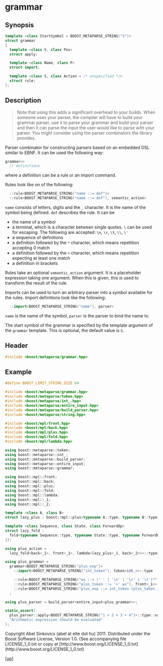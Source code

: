 # grammar

## Synopsis

```cpp
template <class StartSymbol = BOOST_METAPARSE_STRING("S")>
struct grammar
{
  template <class S, class Pos>
  struct apply;

  template <class Name, class P>
  struct import;

  template <class S, class Action = /* unspecified */>
  struct rule;
};
```

## Description

> Note that using this adds a significant overhead to your builds. When someone
> uses your parser, the compiler will have to build your grammar parser, use it
> to parse your grammar and build your parser and then it can parse the input
> the user would like to parse with your parser. You might consider using the
> parser combinators the library provides.

Parser combinator for constructing parsers based on an embedded DSL similar to
EBNF. It can be used the following way:

```cpp
grammar<>
  // definitions
```

where a definition can be a rule or an import command.

Rules look like on of the following:

```cpp
  ::rule<BOOST_METAPARSE_STRING("name ::= def")>
  ::rule<BOOST_METAPARSE_STRING("name ::= def"), semantic_action>
```

`name` consists of letters, digits and the `_` character. It is the name of
the symbol being defined. `def` describes the rule. It can be

 * the name of a symbol
 * a terminal, which is a character between single quotes. `\` can be used for
   escaping. The following are accepted: `\n`, `\r`, `\t`, `\\`, `\'`
 * a sequence of definitions
 * a definition followed by the `*` character, which means repetition accepting
   0 match
 * a definition followed by the `+` character, which means repetition expecting
   at least one match
 * a definition in brackets

Rules take an optional `semantic_action` argument. It is a placeholder
expression taking one argument. When this is given, this is used to transform
the result of the rule.

Imports can be used to turn an arbitrary parser into a symbol available for the
rules. Import definitions look like the following:

```cpp
  ::import<BOOST_METAPARSE_STRING("name"), parser>
```

`name` is the name of the symbol, `parser` is the parser to bind the name to.

The start symbol of the grammar is specified by the template argument of the
`grammar` template. This is optional, the default value is `S`.

## Header

```cpp
#include <boost/metaparse/grammar.hpp>
```

## Example

```cpp
#define BOOST_LIMIT_STRING_SIZE 64

#include <boost/metaparse/grammar.hpp>
#include <boost/metaparse/token.hpp>
#include <boost/metaparse/int_.hpp>
#include <boost/metaparse/entire_input.hpp>
#include <boost/metaparse/build_parser.hpp>
#include <boost/metaparse/string.hpp>

#include <boost/mpl/front.hpp>
#include <boost/mpl/back.hpp>
#include <boost/mpl/plus.hpp>
#include <boost/mpl/fold.hpp>
#include <boost/mpl/lambda.hpp>

using boost::metaparse::token;
using boost::metaparse::int_;
using boost::metaparse::build_parser;
using boost::metaparse::entire_input;
using boost::metaparse::grammar;

using boost::mpl::front;
using boost::mpl::back;
using boost::mpl::plus;
using boost::mpl::fold;
using boost::mpl::lambda;
using boost::mpl::_1;
using boost::mpl::_2;

template <class A, class B>
struct lazy_plus : boost::mpl::plus<typename A::type, typename B::type> {};

template <class Sequence, class State, class ForwardOp>
struct lazy_fold :
  fold<typename Sequence::type, typename State::type, typename ForwardOp::type>
{};

using plus_action =
  lazy_fold<back<_1>, front<_1>, lambda<lazy_plus<_1, back<_2>>>::type>;

using plus_grammar =
  grammar<BOOST_METAPARSE_STRING("plus_exp")>
    ::import<BOOST_METAPARSE_STRING("int_token"), token<int_>>::type

    ::rule<BOOST_METAPARSE_STRING("ws ::= (' ' | '\n' | '\r' | '\t')*")>::type
    ::rule<BOOST_METAPARSE_STRING("plus_token ::= '+' ws"), front<_1>>::type
    ::rule<BOOST_METAPARSE_STRING("plus_exp ::= int_token (plus_token int_token)*"), plus_action>::type
  ;

using plus_parser = build_parser<entire_input<plus_grammar>>;

static_assert(
  plus_parser::apply<BOOST_METAPARSE_STRING("1 + 2 + 3 + 4")>::type::value == 10,
  "Arithmetic expression should be evaluated"
);
```

<p class="copyright">
Copyright Abel Sinkovics (abel at elte dot hu) 2011.
Distributed under the Boost Software License, Version 1.0.
(See accompanying file LICENSE_1_0.txt or copy at
[http://www.boost.org/LICENSE_1_0.txt](http://www.boost.org/LICENSE_1_0.txt)
</p>

[[up]](reference.html)

